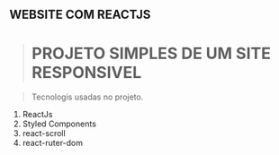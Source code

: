 ## WEBSITE COM REACTJS

> # PROJETO SIMPLES DE UM SITE RESPONSIVEL

> Tecnologis usadas no projeto.

1. ReactJs
2. Styled Components
3. react-scroll
4. react-ruter-dom